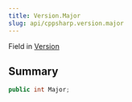 ```yaml
---
title: Version.Major
slug: api/cppsharp.version.major
---
```

Field in [Version](/api/cppsharp/version)

## Summary



```csharp
public int Major;
```

